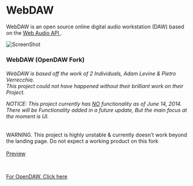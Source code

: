 WebDAW
=======

<p>
WebDAW is an open source online digital audio workstation (DAW) based on the 
<a href = https://dvcs.w3.org/hg/audio/raw-file/tip/webaudio/specification.html target = "blank">Web Audio API </a>.
</p>

![ScreenShot](https://raw.githubusercontent.com/jakehh/OpenDAW/master/screenshots/landingpage.png)
<br />

<h3>WebDAW (OpenDAW Fork)</h3>

<h6>WebDAW is based off the work of 2 Individuals, Adam Levine & Pietro Verrecchia.
<br />
This project could not have happened without their brilliant work on their Project.
<br />

NOTICE: This project currently has <u>NO</u> functionality as of June 14, 2014. There will be Functionality added in a future update, But the main focus at the moment is UI.
</h6>

<p>WARNING. This project is highly unstable & currently doesn't work beyond the landing page. Do not expect a working product on this fork<br>
<br />
<a href="http://webdaw.jrjmedia.net" target="blank">Preview</a></p>
<br />
<p><a href="https://github.com/pvererecchia/OpenDAW/">For OpenDAW, Click here</a></p>
